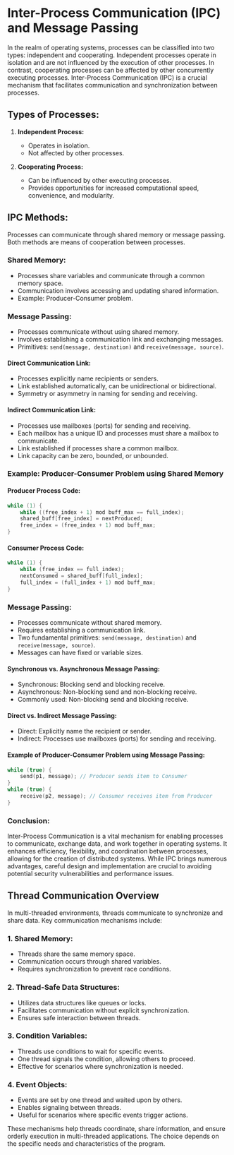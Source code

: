 # Inter-Process Communication (IPC) and Message Passing

In the realm of operating systems, processes can be classified into two types: independent and cooperating. Independent processes operate in isolation and are not influenced by the execution of other processes. In contrast, cooperating processes can be affected by other concurrently executing processes. Inter-Process Communication (IPC) is a crucial mechanism that facilitates communication and synchronization between processes.

## Types of Processes:

1. **Independent Process:**
   - Operates in isolation.
   - Not affected by other processes.

2. **Cooperating Process:**
   - Can be influenced by other executing processes.
   - Provides opportunities for increased computational speed, convenience, and modularity.

## IPC Methods:

Processes can communicate through shared memory or message passing. Both methods are means of cooperation between processes.

### Shared Memory:

- Processes share variables and communicate through a common memory space.
- Communication involves accessing and updating shared information.
- Example: Producer-Consumer problem.

### Message Passing:

- Processes communicate without using shared memory.
- Involves establishing a communication link and exchanging messages.
- Primitives: `send(message, destination)` and `receive(message, source)`.

#### Direct Communication Link:

- Processes explicitly name recipients or senders.
- Link established automatically, can be unidirectional or bidirectional.
- Symmetry or asymmetry in naming for sending and receiving.

#### Indirect Communication Link:

- Processes use mailboxes (ports) for sending and receiving.
- Each mailbox has a unique ID and processes must share a mailbox to communicate.
- Link established if processes share a common mailbox.
- Link capacity can be zero, bounded, or unbounded.

### Example: Producer-Consumer Problem using Shared Memory

#### Producer Process Code:

```c
while (1) {
    while ((free_index + 1) mod buff_max == full_index);
    shared_buff[free_index] = nextProduced;
    free_index = (free_index + 1) mod buff_max;
}
```

#### Consumer Process Code:

```c
while (1) {
    while (free_index == full_index);
    nextConsumed = shared_buff[full_index];
    full_index = (full_index + 1) mod buff_max;
}
```

### Message Passing:

- Processes communicate without shared memory.
- Requires establishing a communication link.
- Two fundamental primitives: `send(message, destination)` and `receive(message, source)`.
- Messages can have fixed or variable sizes.

#### Synchronous vs. Asynchronous Message Passing:

- Synchronous: Blocking send and blocking receive.
- Asynchronous: Non-blocking send and non-blocking receive.
- Commonly used: Non-blocking send and blocking receive.

#### Direct vs. Indirect Message Passing:

- Direct: Explicitly name the recipient or sender.
- Indirect: Processes use mailboxes (ports) for sending and receiving.
  
#### Example of Producer-Consumer Problem using Message Passing:

```c
while (true) {
    send(p1, message); // Producer sends item to Consumer
}
while (true) {
    receive(p2, message); // Consumer receives item from Producer
}
```

### Conclusion:

Inter-Process Communication is a vital mechanism for enabling processes to communicate, exchange data, and work together in operating systems. It enhances efficiency, flexibility, and coordination between processes, allowing for the creation of distributed systems. While IPC brings numerous advantages, careful design and implementation are crucial to avoiding potential security vulnerabilities and performance issues.


## Thread Communication Overview

In multi-threaded environments, threads communicate to synchronize and share data. Key communication mechanisms include:

### 1. **Shared Memory:**
   - Threads share the same memory space.
   - Communication occurs through shared variables.
   - Requires synchronization to prevent race conditions.

### 2. **Thread-Safe Data Structures:**
   - Utilizes data structures like queues or locks.
   - Facilitates communication without explicit synchronization.
   - Ensures safe interaction between threads.

### 3. **Condition Variables:**
   - Threads use conditions to wait for specific events.
   - One thread signals the condition, allowing others to proceed.
   - Effective for scenarios where synchronization is needed.

### 4. **Event Objects:**
   - Events are set by one thread and waited upon by others.
   - Enables signaling between threads.
   - Useful for scenarios where specific events trigger actions.

These mechanisms help threads coordinate, share information, and ensure orderly execution in multi-threaded applications. The choice depends on the specific needs and characteristics of the program.
